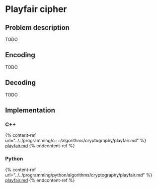 # Playfair cipher

## Problem description

TODO

## Encoding

TODO

## Decoding

TODO

## Implementation

### C++

{% content-ref url="../../programming/c++/algorithms/cryptography/playfair.md" %}
[playfair.md](../../programming/c++/algorithms/cryptography/playfair.md)
{% endcontent-ref %}

### Python

{% content-ref url="../../programming/python/algorithms/cryptography/playfair.md" %}
[playfair.md](../../programming/python/algorithms/cryptography/playfair.md)
{% endcontent-ref %}
